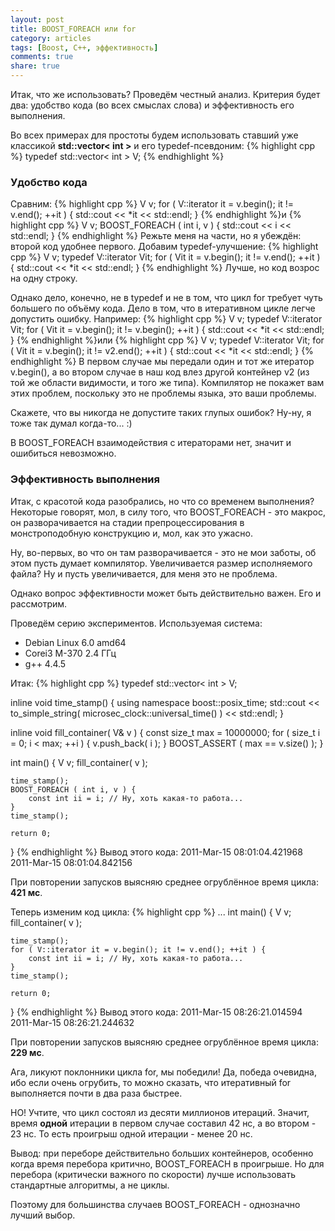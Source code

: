 ```yaml
---
layout: post
title: BOOST_FOREACH или for
category: articles
tags: [Boost, C++, эффективность]
comments: true
share: true
---
```


Итак, что же использовать? Проведём честный анализ. Критерия будет два: удобство кода (во всех смыслах слова) и эффективность его выполнения.

Во всех примерах для простоты будем использовать ставший уже классикой **std::vector< int >** и его typedef-псевдоним:
{% highlight cpp %}
typedef std::vector< int > V;
{% endhighlight %}

<h3>Удобство кода</h3>

Сравним:
{% highlight cpp %}
V v;
for ( V::iterator it = v.begin(); it != v.end(); ++it ) {
    std::cout << *it << std::endl;
}
{% endhighlight %}и
{% highlight cpp %}
V v;
BOOST_FOREACH ( int i, v ) {
    std::cout << i << std::endl;
}
{% endhighlight %}
Режьте меня на части, но я убеждён: второй код удобнее первого. Добавим typedef-улучшение:
{% highlight cpp %}
V v;
typedef V::iterator Vit;
for ( Vit it = v.begin(); it != v.end(); ++it ) {
    std::cout << *it << std::endl;
}
{% endhighlight %}
Лучше, но код возрос на одну строку.

Однако дело, конечно, не в typedef и не в том, что цикл for требует чуть большего по объёму кода. Дело в том, что в итеративном цикле легче допустить ошибку. Например:
{% highlight cpp %}
V v;
typedef V::iterator Vit;
for ( Vit it = v.begin(); it != v.begin(); ++it ) {
    std::cout << *it << std::endl;
}
{% endhighlight %}или
{% highlight cpp %}
V v;
typedef V::iterator Vit;
for ( Vit it = v.begin(); it != v2.end(); ++it ) {
    std::cout << *it << std::endl;
}
{% endhighlight %}
В первом случае мы передали один и тот же итератор v.begin(), а во втором случае в наш код влез другой контейнер v2 (из той же области видимости, и того же типа). Компилятор не покажет вам этих проблем, поскольку это не проблемы языка, это ваши проблемы.

Скажете, что вы никогда не допустите таких глупых ошибок? Ну-ну, я тоже так думал когда-то... :)

В BOOST_FOREACH взаимодействия с итераторами нет, значит и ошибиться невозможно.

<h3>Эффективность выполнения</h3>

Итак, с красотой кода разобрались, но что со временем выполнения? Некоторые говорят, мол, в силу того, что BOOST_FOREACH - это макрос, он разворачивается на стадии препроцессирования в монстроподобную конструкцию и, мол, как это ужасно.

Ну, во-первых, во что он там разворачивается - это не мои заботы, об этом пусть думает компилятор. Увеличивается размер исполняемого файла? Ну и пусть увеличивается, для меня это не проблема.

Однако вопрос эффективности может быть действительно важен. Его и рассмотрим.

Проведём серию экспериментов. Используемая система:

* Debian Linux 6.0 amd64
* Corei3 M-370 2.4 ГГц
* g++ 4.4.5

Итак:
{% highlight cpp %}
typedef std::vector< int > V;

inline void time_stamp() {
    using namespace boost::posix_time;
    std::cout << to_simple_string( microsec_clock::universal_time() ) << std::endl; 
}

inline void fill_container( V& v ) {
    const size_t max = 10000000;
    for ( size_t i = 0; i < max; ++i ) {
        v.push_back( i );
    }
    BOOST_ASSERT ( max == v.size() );
}

int main() {
    V v;
    fill_container( v );
    
    time_stamp();
    BOOST_FOREACH ( int i, v ) {
        const int ii = i; // Ну, хоть какая-то работа...
    }
    time_stamp();

    return 0;
}
{% endhighlight %}
Вывод этого кода:
2011-Mar-15 08:01:04.421968
2011-Mar-15 08:01:04.842156

При повторении запусков выясняю среднее огрублённое время цикла: **421 мс**.

Теперь изменим код цикла:
{% highlight cpp %}
...
int main() {
    V v;
    fill_container( v );
    
    time_stamp();
    for ( V::iterator it = v.begin(); it != v.end(); ++it ) {
        const int ii = i; // Ну, хоть какая-то работа...
    }
    time_stamp();

    return 0;
}
{% endhighlight %}
Вывод этого кода:
2011-Mar-15 08:26:21.014594
2011-Mar-15 08:26:21.244632

При повторении запусков выясняю среднее огрублённое время цикла: **229 мс**.

Ага, ликуют поклонники цикла for, мы победили! Да, победа очевидна, ибо если очень огрубить, то можно сказать, что итеративный for выполняется почти в два раза быстрее.

НО! Учтите, что цикл состоял из десяти миллионов итераций. Значит, время **одной** итерации в первом случае составил 42 нс, а во втором - 23 нс. То есть проигрыш одной итерации - менее 20 нс.

Вывод: при переборе действительно больших контейнеров, особенно когда время перебора критично, BOOST_FOREACH в проигрыше. Но для перебора (критически важного по скорости) лучше использовать стандартные алгоритмы, а не циклы.

Поэтому для большинства случаев BOOST_FOREACH - однозначно лучший выбор.
